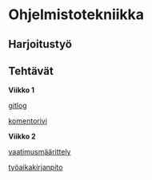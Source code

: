 # Ohjelmistotekniikka

## Harjoitustyö


## Tehtävät

**Viikko 1**

[gitlog](https://github.com/jrhel/ot-harjoitustyo2020/blob/master/laskarit/viikko1/gitlog.txt)

[komentorivi](https://github.com/jrhel/ot-harjoitustyo2020/blob/master/laskarit/viikko1/komentorivi.txt)


**Viikko 2**

[vaatimusmäärittely](https://github.com/jrhel/ot-harjoitustyo2020/blob/master/documentation/Requirements%20specification.md)

[työaikakirjanpito](https://github.com/jrhel/ot-harjoitustyo2020/blob/master/documentation/Record%20of%20working%20hours)
